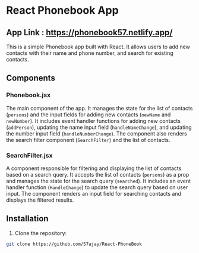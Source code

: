 # React Phonebook App
## App Link : https://phonebook57.netlify.app/

This is a simple Phonebook app built with React. It allows users to add new contacts with their name and phone number, and search for existing contacts.

## Components

### Phonebook.jsx

The main component of the app. It manages the state for the list of contacts (`persons`) and the input fields for adding new contacts (`newName` and `newNumber`). It includes event handler functions for adding new contacts (`addPerson`), updating the name input field (`handleNameChange`), and updating the number input field (`handleNumberChange`). The component also renders the search filter component (`SearchFilter`) and the list of contacts.

### SearchFilter.jsx

A component responsible for filtering and displaying the list of contacts based on a search query. It accepts the list of contacts (`persons`) as a prop and manages the state for the search query (`searched`). It includes an event handler function (`HandleChange`) to update the search query based on user input. The component renders an input field for searching contacts and displays the filtered results.

## Installation

1. Clone the repository:

```bash
git clone https://github.com/57ajay/React-PhoneBook
